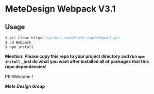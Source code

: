 # MeteDesign Webpack V3.1 
## Usage

```javascript
$ git clone https://github.com/MeteDesign/Webpack.git
$ cd Webpack
$ npm install
```

**Mention: Please copy this repo to your project directory and  run `npm install` ,  just do what you want  after installed all of packages that this repo dependencies!**

PR Welcome！

***Mete Design Group***
